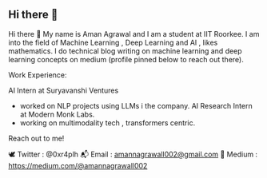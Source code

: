## Hi there 👋
Hi there 👋
My name is Aman Agrawal and I am a student at IIT Roorkee. I am into the field of Machine Learning , Deep Learning and AI , likes mathematics.
I do technical blog writing on machine learning and deep learning concepts on medium (profile pinned below to reach out there).

Work Experience:

AI Intern at Suryavanshi Ventures
- worked on NLP projects using LLMs i the company.
AI Research Intern at Modern Monk Labs.
- working on multimodality tech , transformers centric.

Reach out to me!

🕊️ Twitter : @0xr4plh
📬 Email : amannagrawall002@gmail.com
💬 Medium : https://medium.com/@amannagrawall002

<!--
**0xr4plh/0xr4plh** is a ✨ _special_ ✨ repository because its `README.md` (this file) appears on your GitHub profile.

Here are some ideas to get you started:

- 🔭 I’m currently working on ...
- 🌱 I’m currently learning ...
- 👯 I’m looking to collaborate on ...
- 🤔 I’m looking for help with ...
- 💬 Ask me about ...
- 📫 How to reach me: ...
- 😄 Pronouns: ...
- ⚡ Fun fact: ...
-->
